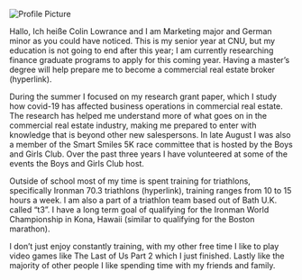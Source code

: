 ![Profile Picture](https://colin-lowrance.github.io/Colin-Lowrance/images/IMG_4457.JPG)

Hallo, Ich heiße Colin Lowrance and I am Marketing major and German minor as you could have noticed. This is my senior year at CNU, but my education is not going to end after this year; I am currently researching finance graduate programs to apply for this coming year. Having a master’s degree will help prepare me to become a commercial real estate broker (hyperlink). 

During the summer I focused on my research grant paper, which I study how covid-19 has affected business operations in commercial real estate. The research has helped me understand more of what goes on in the commercial real estate industry, making me prepared to enter with knowledge that is beyond other new salespersons. In late August I was also a member of the Smart Smiles 5K race committee that is hosted by the Boys and Girls Club. Over the past three years I have volunteered at some of the events the Boys and Girls Club host.   

Outside of school most of my time is spent training for triathlons, specifically Ironman 70.3 triathlons (hyperlink), training ranges from 10 to 15 hours a week. I am also a part of a triathlon team based out of Bath U.K. called “t3”. I have a long term goal of qualifying for the Ironman World Championship in Kona, Hawaii (similar to qualifying for the Boston marathon).

I don’t just enjoy constantly training, with my other free time I like to play video games like The Last of Us Part 2 which I just finished. Lastly like the majority of other people I like spending time with my friends and family.   

